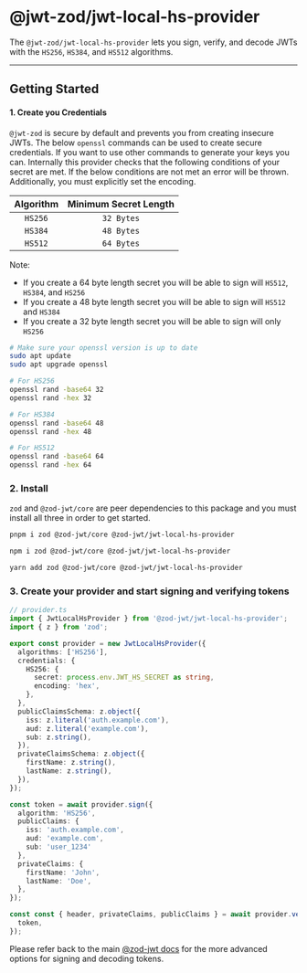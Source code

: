 # @jwt-zod/jwt-local-hs-provider

The `@jwt-zod/jwt-local-hs-provider` lets you sign, verify, and decode JWTs with the `HS256`, `HS384`, and `HS512` algorithms.

---

## Getting Started

#### 1. Create you Credentials

`@jwt-zod` is secure by default and prevents you from creating insecure JWTs. The below `openssl` commands can be used to create secure credentials. If you want to use other commands to generate your keys you can. Internally this provider checks that the following conditions of your secret are met. If the below conditions are not met an error will be thrown. Additionally, you must explicitly set the encoding.

| Algorithm | Minimum Secret Length |
| :-------: | :-------------------: |
|  `HS256`  |      `32 Bytes`       |
|  `HS384`  |      `48 Bytes`       |
|  `HS512`  |      `64 Bytes`       |

Note:

- If you create a 64 byte length secret you will be able to sign will `HS512`, `HS384`, and `HS256`
- If you create a 48 byte length secret you will be able to sign will `HS512` and `HS384`
- If you create a 32 byte length secret you will be able to sign will only `HS256`

```bash
# Make sure your openssl version is up to date
sudo apt update
sudo apt upgrade openssl

# For HS256
openssl rand -base64 32
openssl rand -hex 32

# For HS384
openssl rand -base64 48
openssl rand -hex 48

# For HS512
openssl rand -base64 64
openssl rand -hex 64

```

### 2. Install

`zod` and `@zod-jwt/core` are peer dependencies to this package and you must install all three in order to get started.

```bash
pnpm i zod @zod-jwt/core @zod-jwt/jwt-local-hs-provider
```

```bash
npm i zod @zod-jwt/core @zod-jwt/jwt-local-hs-provider
```

```bash
yarn add zod @zod-jwt/core @zod-jwt/jwt-local-hs-provider
```

### 3. Create your provider and start signing and verifying tokens

```ts
// provider.ts
import { JwtLocalHsProvider } from '@zod-jwt/jwt-local-hs-provider';
import { z } from 'zod';

export const provider = new JwtLocalHsProvider({
  algorithms: ['HS256'],
  credentials: {
    HS256: {
      secret: process.env.JWT_HS_SECRET as string,
      encoding: 'hex',
    },
  },
  publicClaimsSchema: z.object({
    iss: z.literal('auth.example.com'),
    aud: z.literal('example.com'),
    sub: z.string(),
  }),
  privateClaimsSchema: z.object({
    firstName: z.string(),
    lastName: z.string(),
  }),
});

const token = await provider.sign({
  algorithm: 'HS256',
  publicClaims: {
    iss: 'auth.example.com',
    aud: 'example.com',
    sub: 'user_1234'
  },
  privateClaims: {
    firstName: 'John',
    lastName: 'Doe',
  },
});

const const { header, privateClaims, publicClaims } = await provider.verify({
  token,
});
```

Please refer back to the main [@zod-jwt docs](../../../README.md) for the more advanced options for signing and decoding tokens.
